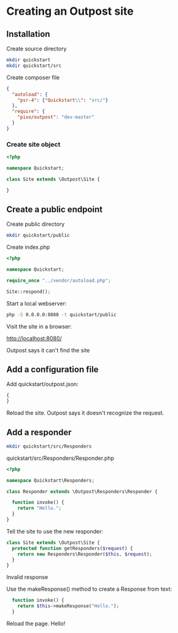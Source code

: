 
# Creating an Outpost site


## Installation

Create source directory

```sh
mkdir quickstart
mkdir quickstart/src
```

Create composer file

```json
{
  "autoload": {
    "psr-4": {"Quickstart\\": "src/"}
  },
  "require": {
    "pixo/outpost": "dev-master"
  }
}
```

### Create site object

```php
<?php

namespace Quickstart;

class Site extends \Outpost\Site {

}
```

## Create a public endpoint

Create public directory

```sh
mkdir quickstart/public
```

Create index.php

```php
<?php

namespace Quickstart;

require_once "../vendor/autoload.php";

Site::respond();
```

Start a local webserver:

```sh
php -S 0.0.0.0:8080 -t quickstart/public
```

Visit the site in a browser:

[http://localhost:8080/](http://localhost:8080/)

Outpost says it can't find the site


## Add a configuration file

Add quickstart/outpost.json:

```json
{
}
```

Reload the site. Outpost says it doesn't recognize the request.



## Add a responder

```sh
mkdir quickstart/src/Responders
```

quickstart/src/Responders/Responder.php
```php
<?php

namespace Quickstart\Responders;

class Responder extends \Outpost\Responders\Responder {

  function invoke() {
    return "Hello.";
  }
}
```

Tell the site to use the new responder:
```php
class Site extends \Outpost\Site {
  protected function getResponders($request) {
    return new Responders\Responder($this, $request);
  }
}
```

Invalid response

Use the makeResponse() method to create a Response from text:

```php
  function invoke() {
    return $this->makeResponse("Hello.");
  }
```

Reload the page. Hello!
